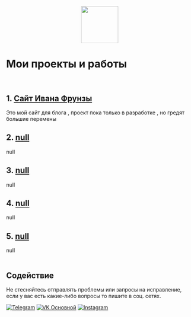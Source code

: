<!--                         РУССКАЯ ВЕРСИЯ                         -->
<div id="header" align="center">
  <img src="https://media.giphy.com/media/M9gbBd9nbDrOTu1Mqx/giphy.gif" width="100"/>
</div>

# Мои проекты и работы <br><br>
## 1. **[Сайт Ивана Фрунзы](https://github.com/love-angelll/my_blog_site)** <br>
Это мой сайт для блога , проект пока только в разработке , но гредят большие перемены <br>

## 2. **[null](https://null)** <br>
null <br>

## 3. **[null](https://null)** <br>
null <br>

## 4. **[null](https://null)** <br>
null <br>

## 5. **[null](https://null)** <br>
null <br>
 <br>

## Содействие
Не стесняйтесь отправлять проблемы или запросы на исправление, если у вас есть какие-либо вопросы то пишите в соц. сетях.

[![Telegram](https://img.shields.io/badge/Telegram-2CA5E0?style=for-the-badge&logo=telegram&logoColor=white)](https://t.me/iv_frunza)
[![VK Основной](https://img.shields.io/badge/VK%20Основной-4A76A8?style=for-the-badge&logo=vk&logoColor=white)](https://vk.com/iv.frunza)
[![Instagram](https://img.shields.io/badge/Instagram-E4405F?style=for-the-badge&logo=instagram&logoColor=white)](https://instagram.com/iv.frunza)
